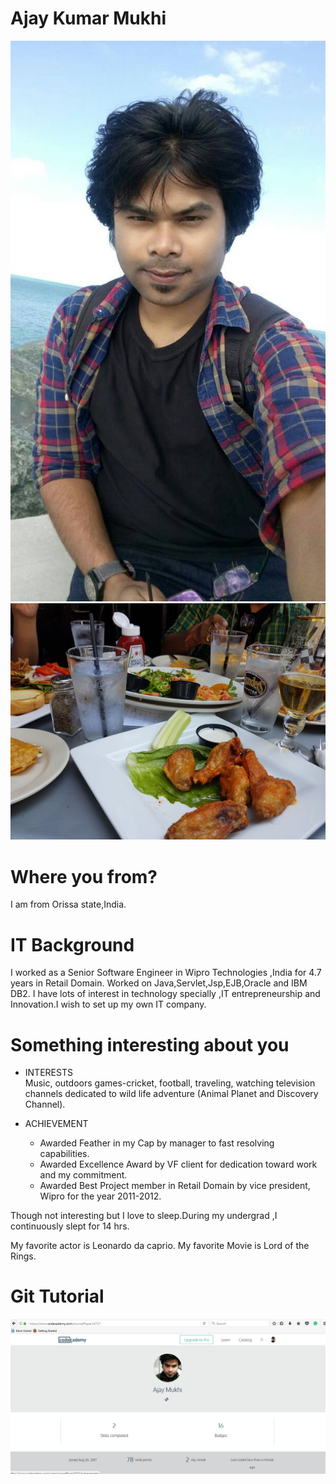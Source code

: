 # Ajay Kumar Mukhi
![alt text](https://github.com/AjayMukhi/ITMD-521/blob/master/ITMD-521/Week-01/Images/IMG-20170421-WA0004.jpg)
![alt text](https://github.com/AjayMukhi/ITMD-521/blob/master/ITMD-521/Week-01/Images/IMG-20170820-WA0023.jpg)

# Where you from?
I am from Orissa state,India.

# IT Background
I worked as a Senior Software Engineer in Wipro Technologies ,India for 4.7 years in Retail Domain.
Worked on Java,Servlet,Jsp,EJB,Oracle and IBM DB2.
I have lots of interest in technology specially ,IT entrepreneurship and Innovation.I wish to set up my own IT company.

# Something interesting about you
* INTERESTS                                
    Music, outdoors games-cricket, football, traveling, watching television channels 
    dedicated to wild life adventure (Animal Planet and Discovery Channel).
   
* ACHIEVEMENT
   * Awarded Feather in my Cap by manager to fast resolving capabilities.
   * Awarded Excellence Award by VF client for dedication toward work and my commitment. 
   * Awarded Best Project member in Retail Domain by vice president, Wipro for the year 2011-2012.

Though not interesting but I love to sleep.During my undergrad ,I continuously slept for 14 hrs.

My favorite actor is Leonardo da caprio.
My favorite Movie is Lord of the Rings.

# Git Tutorial
![alt text](https://github.com/AjayMukhi/ITMD-521/blob/master/ITMD-521/Week-01/Images/badge.png)
